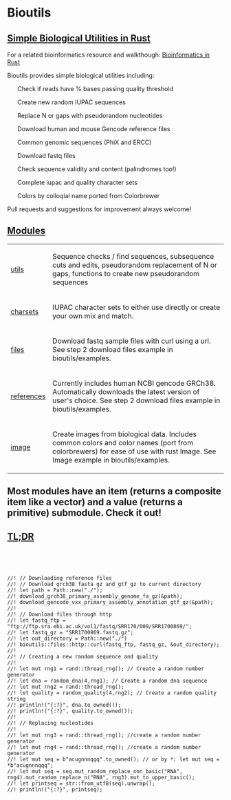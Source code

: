 # Bioutils

<h2 id="quick-start" class="section-header"><a href="#quick-start">Simple Biological Utilities in Rust</a></h2>

For a related bioinformatics resource and walkthough:
[Bioinformatics in Rust](https://kana4.github.io/bioinformatics_rust_book/)

<p>Bioutils provides simple biological utilities including:
    <ul> Check if reads have % bases passing quality threshold </ul>
    <ul> Create new random IUPAC sequences </ul>
    <ul> Replace N or gaps with pseudorandom nucleotides </ul>
    <ul> Download human and mouse Gencode reference files </ul>
    <ul> Common genomic sequences (PhiX and ERCC) </ul>
    <ul> Download fastq files </ul>
    <ul> Check sequence validity and content (palindromes too!) </ul>
    <ul> Complete iupac and quality character sets </ul>
    <ul> Colors by colloqial name ported from Colorbrewer </ul>
</p>

<p> Pull requests and suggestions for improvement always welcome!</p>

</p></pre></div>
</div><h2 id='modules' class='section-header'><a href="#modules">Modules</a></h2>
<table><tr class='module-item'><td><a class="mod" href="utils/index.html" title='bioutils::utils mod'>utils</a></td><td class='docblock-short'><p> Sequence checks / find sequences, subsequence cuts and edits, pseudorandom replacement of N or gaps, functions to create new pseudorandom sequences </p></td></tr><tr class='module-item'><td><a class="mod" href="charsets/index.html" title='bioutils::charsets mod'>charsets</a></td><td class='docblock-short'><p> IUPAC character sets to either use directly or create your own mix and match.</p></td></tr><tr class='module-item'><td><a class="mod" href="files/index.html" title='bioutils::files mod'>files</a></td><td class='docblock-short'><p>Download fastq sample files with curl using a url. See step 2 download files example in bioutils/examples.</p></td></tr><tr class='module-item'><td><a class="mod" href="references/index.html" title='bioutils::references mod'>references</a></td><td class='docblock-short'><p>Currently includes human NCBI gencode GRCh38. Automatically downloads the latest version of user's choice. See step 2 download files example in bioutils/examples.</p>
</td></tr>
<tr class='module-item'><td><a class="mod" href="charsets/index.html" title='bioutils::charsets mod'>image</a></td><td class='docblock-short'><p>Create images from biological data. Includes common colors and color names (port from colorbrewers) for ease of use with rust Image. See Image example in bioutils/examples.</p></td></tr>
</table></section><section id="search" class="content hidden"></section><section class="footer"></section>

## Most modules have an item (returns a composite item like a vector) and a value (returns a primitive) submodule. Check it out!

<h2 id="quick-start" class="section-header"><a href="#quick-start">TL;DR</a></h2>
<div class="example-wrap"><pre class="rust rust-example-rendered"><p>


```
//! // Downloading reference files
//! // Download grch38 fasta gz and gtf gz to current directory
//! let path = Path::new("./");
//! download_grch38_primary_assembly_genome_fa_gz(&path);
//! download_gencode_vxx_primary_assembly_annotation_gtf_gz(&path);
//!
//! // Download files through http
//! let fastq_ftp = "ftp://ftp.sra.ebi.ac.uk/vol1/fastq/SRR170/009/SRR1700869/";
//! let fastq_gz = "SRR1700869.fastq.gz";
//! let out_directory = Path::new("./")
//! bioutils::files::http::curl(fastq_ftp, fastq_gz, &out_directory);
//!
//! // Creating a new random sequence and quality 
//!
//! let mut rng1 = rand::thread_rng(); // Create a random number generator
//! let dna = random_dna(4,rng1); // Create a random dna sequence
//! let mut rng2 = rand::thread_rng();
//! let quality = random_quality(4,rng2); // Create a random quality string
//! println!("{:?}", dna.to_owned());
//! println!("{:?}", quality.to_owned());
//!
//! // Replacing nucleotides
//!
//! let mut rng3 = rand::thread_rng(); //create a random number generator
//! let mut rng4 = rand::thread_rng(); //create a random number generator
//! let mut seq = b"acugnnnqqq".to_owned(); // or by *: let mut seq = *b"acugnnnqqq";
//! let mut seq = seq.mut_random_replace_non_basic("RNA", rng4).mut_random_replace_n("RNA", rng3).mut_to_upper_basic();
//! let printseq = str::from_utf8(seq).unwrap();
//! println!("{:?}", printseq);
```